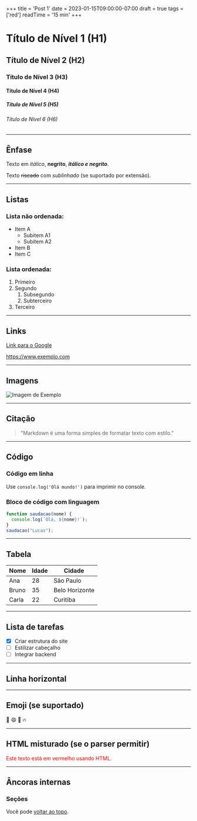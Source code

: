 +++
title = 'Post 1'
date = 2023-01-15T09:00:00-07:00
draft = true
tags = ['red']
readTime = '15 min'
+++

# Título de Nível 1 (H1)

## Título de Nível 2 (H2)

### Título de Nível 3 (H3)

#### Título de Nível 4 (H4)

##### Título de Nível 5 (H5)

###### Título de Nível 6 (H6)

---

## Ênfase

Texto em *itálico*, **negrito**, ***itálico e negrito***.

Texto ~~riscado~~ com _sublinhado_ (se suportado por extensão).

---

## Listas

### Lista não ordenada:

- Item A
  - Subitem A1
  - Subitem A2
- Item B
- Item C

### Lista ordenada:

1. Primeiro
2. Segundo
   1. Subsegundo
   2. Subterceiro
3. Terceiro

---

## Links

[Link para o Google](https://www.google.com)

<https://www.exemplo.com>

---

## Imagens

![Imagem de Exemplo](https://via.placeholder.com/150)

---

## Citação

> "Markdown é uma forma simples de formatar texto com estilo."

---

## Código

### Código em linha

Use `console.log('Olá mundo!')` para imprimir no console.

### Bloco de código com linguagem

```javascript
function saudacao(nome) {
  console.log(`Olá, ${nome}!`);
}
saudacao("Lucas");
```

---

## Tabela

| Nome       | Idade | Cidade        |
|------------|-------|---------------|
| Ana        | 28    | São Paulo     |
| Bruno      | 35    | Belo Horizonte|
| Carla      | 22    | Curitiba      |

---

## Lista de tarefas

- [x] Criar estrutura do site
- [ ] Estilizar cabeçalho
- [ ] Integrar backend

---

## Linha horizontal

---

## Emoji (se suportado)

🎉 😄 🚀 🔥

---

## HTML misturado (se o parser permitir)

<div style="color: red;">Este texto está em vermelho usando HTML.</div>

---

## Âncoras internas

### Seções

Você pode [voltar ao topo](#título-de-nível-1-h1).

